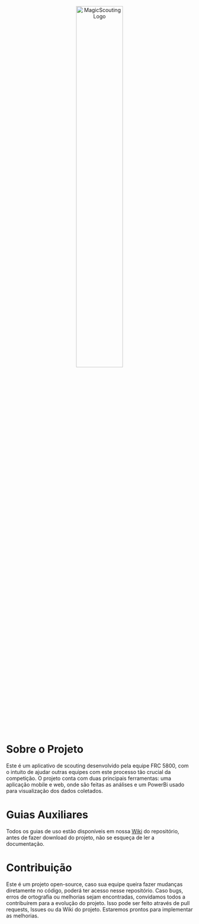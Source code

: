 <div align="center">
<picture >
  <source media="(prefers-color-scheme: dark)" width="50%" srcset="https://github.com/FRC5800/MagicScouting/blob/master/Images/logo-dark.svg">
  <source media="(prefers-color-scheme: light)" width="50%" srcset="https://github.com/FRC5800/MagicScouting/blob/master/Images/logo.svg">
  <img alt="MagicScouting Logo" src="https://github.com/FRC5800/MagicScouting/Images/logo.svg">
</picture>
</div>

# Sobre o Projeto

Este é um aplicativo de scouting desenvolvido pela equipe FRC 5800, com o intuito de ajudar outras equipes com este processo tão crucial da competição. O projeto conta com duas principais ferramentas: uma aplicação mobile e web, onde são feitas as análises e um PowerBi usado para visualização dos dados coletados.

# Guias Auxiliares

Todos os guias de uso estão disponíveis em nossa [Wiki]() do repositório, antes de fazer download do projeto, não se esqueça de ler a documentação.

# Contribuição

Este é um projeto open-source, caso sua equipe queira fazer mudanças diretamente no código, poderá ter acesso nesse repositório. Caso bugs, erros de ortografia ou melhorias sejam encontradas, convidamos todos a contribuírem para a evolução do projeto. Isso pode ser feito através de pull requests, Issues ou da Wiki do projeto. Estaremos prontos para implementar as melhorias.
